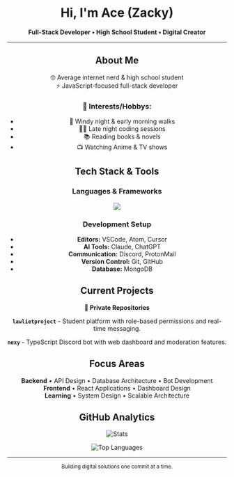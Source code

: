 <div align="center">

# Hi, I'm Ace (Zacky)

**Full-Stack Developer • High School Student • Digital Creator**

---

## About Me

🤓 Average internet nerd & high school student  
⚡ JavaScript-focused full-stack developer  

### 🌙 Interests/Hobbys:
  - 💨 Windy night & early morning walks
  - 🧑‍💻 Late night coding sessions
  - 📚 Reading books & novels 
  - 📺 Watching Anime & TV shows  

## Tech Stack & Tools

### Languages & Frameworks
<img src="https://skillicons.dev/icons?i=js,ts,python,cs,c,react,nodejs,html,css,mongodb&theme=dark" />

### Development Setup
- **Editors:** VSCode, Atom, Cursor
- **AI Tools:** Claude, ChatGPT  
- **Communication:** Discord, ProtonMail
- **Version Control:** Git, GitHub
- **Database:** MongoDB

## Current Projects

**🔐 Private Repositories**

**`lawlietproject`** - Student platform with role-based permissions and real-time messaging.

**`nexy`** - TypeScript Discord bot with web dashboard and moderation features.

## Focus Areas

**Backend** • API Design • Database Architecture • Bot Development  
**Frontend** • React Applications • Dashboard Design  
**Learning** • System Design • Scalable Architecture

## GitHub Analytics

![Stats](https://github-readme-stats.vercel.app/api?username=zackyey&show_icons=true&theme=tokyonight&hide_border=true&bg_color=0d1117&count_private=true)

![Top Languages](https://github-readme-stats.vercel.app/api/top-langs/?username=zackyey&layout=compact&theme=tokyonight&hide_border=true&bg_color=0d1117)

---

<sub>Building digital solutions one commit at a time.</sub>

</div>
